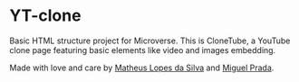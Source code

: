 # YT-clone

Basic HTML structure project for Microverse. This is CloneTube, a YouTube clone page featuring basic elements like video and images embedding.

Made with love and care by [Matheus Lopes da Silva](https://github.com/matheus-fls) and [Miguel Prada](https://github.com/mprada99).
